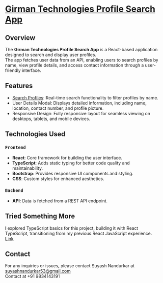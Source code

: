 # [Girman Technologies Profile Search App](https://girmantech-fe-tsx.vercel.app/)

## Overview

The **Girman Technologies Profile Search App** is a React-based application designed to search and display user profiles.\
The app fetches user data from an API, enabling users to search profiles by name, view profile details, and access contact information through a user-friendly interface.

## Features

- [Search Profiles](https://girmantech-fe-tsx.vercel.app/): Real-time search functionality to filter profiles by name.
- User Details Modal: Displays detailed information, including name, location, contact number, and profile picture.
- Responsive Design: Fully responsive layout for seamless viewing on desktops, tablets, and mobile devices.

## Technologies Used

### `Frontend`

- **React**: Core framework for building the user interface.
- **TypeScript**: Adds static typing for better code quality and maintainability.
- **Bootstrap**: Provides responsive UI components and styling.
- **CSS**: Custom styles for enhanced aesthetics.

### `Backend`

- **API**: Data is fetched from a REST API endpoint.

## Tried Something More

I explored TypeScript basics for this project, building it with React TypeScript, transitioning from my previous React JavaScript experience. [Link](https://github.com/nsuyash/girman-tech-fe)

## Contact

For any inquiries or issues, please contact Suyash Nandurkar at suyashnandurkar53@gmail.com\
Contact at +91 9834143191
